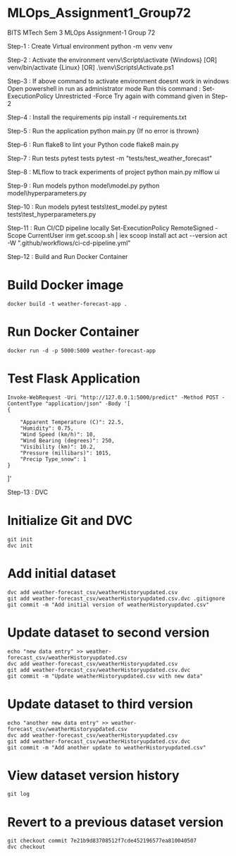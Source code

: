 # MLOps_Assignment1_Group72
BITS MTech Sem 3 MLOps Assignment-1 
Group 72

Step-1 : Create Virtual environment 
    python -m venv venv
    
Step-2 : Activate the environment
    venv\Scripts\activate {Windows} [OR]
    venv/bin/activate {Linux} [OR]
    .\venv\Scripts\Activate.ps1

Step-3 : If above command to activate environment doesnt work in windows
         Open powershell in run as administrator mode
         Run this command : Set-ExecutionPolicy Unrestricted -Force
         Try again with command given in Step-2

Step-4 : Install the requirements
    pip install -r requirements.txt
    
Step-5 : Run the application
    python main.py
    {If no error is thrown}

Step-6 : Run flake8 to lint your Python code
    flake8 main.py

Step-7 : Run tests
    pytest tests
    pytest -m "tests/test_weather_forecast"

Step-8 : MLflow to track experiments of project
    python main.py
    mlflow ui

Step-9 : Run models
    python model\model.py
    python model\hyperparameters.py

Step-10 : Run models
    pytest tests\test_model.py
    pytest tests\test_hyperparameters.py

Step-11 : Run CI/CD pipeline locally
    Set-ExecutionPolicy RemoteSigned -Scope CurrentUser
    irm get.scoop.sh | iex
    scoop install act
    act --version
    act -W ".github/workflows/ci-cd-pipeline.yml"

Step-12 : Build and Run Docker Container
  # Build Docker image
    docker build -t weather-forecast-app .
  # Run Docker Container
    docker run -d -p 5000:5000 weather-forecast-app
  # Test Flask Application
    Invoke-WebRequest -Uri "http://127.0.0.1:5000/predict" -Method POST -ContentType "application/json" -Body '[
    {
        
        "Apparent Temperature (C)": 22.5,
        "Humidity": 0.75,
        "Wind Speed (km/h)": 10,
        "Wind Bearing (degrees)": 250,
        "Visibility (km)": 10.2,
        "Pressure (millibars)": 1015,
        "Precip Type_snow": 1
    }
  ]'

  Step-13 : DVC
  # Initialize Git and DVC
    git init
    dvc init
    
  # Add initial dataset
    dvc add weather-forecast_csv/weatherHistoryupdated.csv
    git add weather-forecast_csv/weatherHistoryupdated.csv.dvc .gitignore
    git commit -m "Add initial version of weatherHistoryupdated.csv"

  # Update dataset to second version
    echo "new data entry" >> weather-forecast_csv/weatherHistoryupdated.csv
    dvc add weather-forecast_csv/weatherHistoryupdated.csv
    git add weather-forecast_csv/weatherHistoryupdated.csv.dvc
    git commit -m "Update weatherHistoryupdated.csv with new data"

  # Update dataset to third version
    echo "another new data entry" >> weather-forecast_csv/weatherHistoryupdated.csv
    dvc add weather-forecast_csv/weatherHistoryupdated.csv
    git add weather-forecast_csv/weatherHistoryupdated.csv.dvc
    git commit -m "Add another update to weatherHistoryupdated.csv"

  # View dataset version history
    git log

  # Revert to a previous dataset version
    git checkout commit 7e21b9d83708512f7cde452196577ea810040507
    dvc checkout


  
    
    
